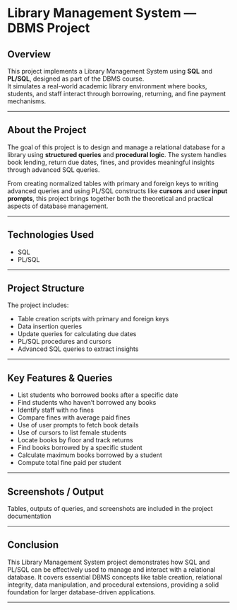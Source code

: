 # Library Management System — DBMS Project

## Overview
This project implements a Library Management System using **SQL** and **PL/SQL**, designed as part of the DBMS course.  
It simulates a real-world academic library environment where books, students, and staff interact through borrowing, returning, and fine payment mechanisms.

---

## About the Project

The goal of this project is to design and manage a relational database for a library using **structured queries** and **procedural logic**. 
The system handles book lending, return due dates, fines, and provides meaningful insights through advanced SQL queries.

From creating normalized tables with primary and foreign keys to writing advanced queries and using PL/SQL constructs like **cursors** and **user input prompts**, 
this project brings together both the theoretical and practical aspects of database management.

---

## Technologies Used

- SQL
- PL/SQL

---

## Project Structure

The project includes:

- Table creation scripts with primary and foreign keys
- Data insertion queries
- Update queries for calculating due dates
- PL/SQL procedures and cursors
- Advanced SQL queries to extract insights

---

## Key Features & Queries
- List students who borrowed books after a specific date
- Find students who haven’t borrowed any books
- Identify staff with no fines
- Compare fines with average paid fines
- Use of user prompts to fetch book details
- Use of cursors to list female students
- Locate books by floor and track returns
- Find books borrowed by a specific student
- Calculate maximum books borrowed by a student
- Compute total fine paid per student

---

## Screenshots / Output
Tables, outputs of queries, and screenshots are included in the project documentation

---

## Conclusion

This Library Management System project demonstrates how SQL and PL/SQL can be effectively used to manage and interact with a relational database. It covers essential DBMS concepts like table creation, relational integrity, data manipulation, and procedural extensions, providing a solid foundation for larger database-driven applications.

---
